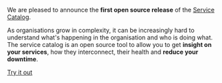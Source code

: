 We are pleased to announce the **first open source release** of the [Service Catalog](https://github.com/clearwind-ca/service-catalog).

As organisations grow in complexity, it can be increasingly hard to understand what's happening in the organisation and who is doing what. The service catalog is an open source tool to allow you to get <b>insight on your services</b>, how they interconnect, their health and <b>reduce your downtime</b>.

<a class="btn btn-primary" href="https://github.com/clearwind-ca/service-catalog">Try it out</a>